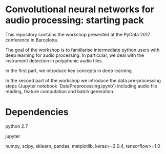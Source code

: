 # Convolutional neural networks for audio processing: starting pack
This repository contains the workshop presented at the PyData 2017 conference in Barcelona. 

The goal of the workshop is to familiarise intermediate python users with deep learning for audio processing. In particular, we deal with the instrument detection in polyphonic audio files.

In the first part, we introduce key concepts in deep learning.

In the second part of the workshop we introduce the data pre-processing steps (Jupyter notebook 'DataPreprocessing.ipynb') including audio file reading, feature computation and batch generation.

# Dependencies 
python 2.7

jupyter

numpy, scipy, sklearn, pandas, matplotlib, keras>=2.0.4, tensorflow>=1.0
